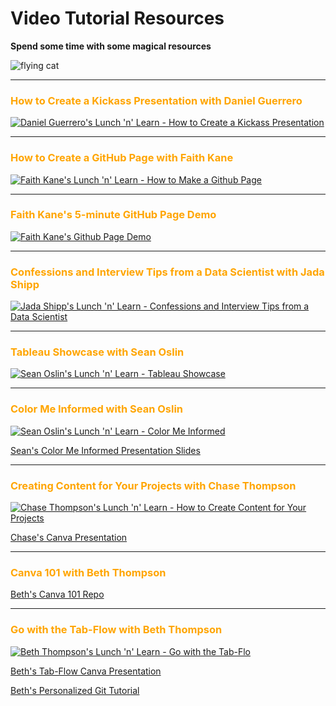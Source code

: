 # Video Tutorial Resources

**Spend some time with some magical resources**

![flying cat](https://miro.medium.com/max/640/0*E031YgZzn21iOf4Q.gif)

___

### <font color="orange">How to Create a Kickass Presentation with Daniel Guerrero</font>

[![Daniel Guerrero's Lunch 'n' Learn - How to Create a Kickass Presentation](https://res.cloudinary.com/marcomontalbano/image/upload/v1595964777/video_to_markdown/images/youtube--j8BgJMwoEKE-c05b58ac6eb4c4700831b2b3070cd403.jpg)](https://youtu.be/j8BgJMwoEKE "How Do You Make A Kickass Presentation?")

___

### <font color="orange">How to Create a GitHub Page with Faith Kane</font>

[![Faith Kane's Lunch 'n' Learn - How to Make a Github Page](https://res.cloudinary.com/marcomontalbano/image/upload/v1595964674/video_to_markdown/images/youtube--op2MCIJJIe4-c05b58ac6eb4c4700831b2b3070cd403.jpg)](https://youtu.be/op2MCIJJIe4 "How to Make a Github Page")

___

### <font color="orange">Faith Kane's 5-minute GitHub Page Demo</font>

[![Faith Kane's Github Page Demo](https://res.cloudinary.com/marcomontalbano/image/upload/v1595972391/video_to_markdown/images/youtube--4oRjeOtcoXE-c05b58ac6eb4c4700831b2b3070cd403.jpg)](https://www.youtube.com/watch?v=4oRjeOtcoXE "Faith Kane's Github Page Demo")

___

### <font color="orange">Confessions and Interview Tips from a Data Scientist with Jada Shipp</font>

[![Jada Shipp's Lunch 'n' Learn - Confessions and Interview Tips from a Data Scientist](https://res.cloudinary.com/marcomontalbano/image/upload/v1598383026/video_to_markdown/images/youtube--h6Uf_YaaX7E-c05b58ac6eb4c4700831b2b3070cd403.jpg)](https://youtu.be/h6Uf_YaaX7E "Jada Shipp's Lunch 'n' Learn - Confessions and Interview Tips from a Data Scientist")

___

### <font color="orange">Tableau Showcase with Sean Oslin</font>

[![Sean Oslin's Lunch 'n' Learn - Tableau Showcase](https://res.cloudinary.com/marcomontalbano/image/upload/v1598988871/video_to_markdown/images/youtube--0Q6_bhsgYgE-c05b58ac6eb4c4700831b2b3070cd403.jpg)](https://youtu.be/0Q6_bhsgYgE "Sean Oslin's Lunch 'n' Learn - Tableau Showcase")

___

### <font color="orange">Color Me Informed with Sean Oslin</font>

[![Sean Oslin's Lunch 'n' Learn - Color Me Informed](https://res.cloudinary.com/marcomontalbano/image/upload/v1619786469/video_to_markdown/images/youtube--H9n51qH_s_0-c05b58ac6eb4c4700831b2b3070cd403.jpg)](https://www.youtube.com/watch?v=H9n51qH_s_0 "Sean Oslin's Lunch 'n' Learn - Color Me Informed")

[Sean's Color Me Informed Presentation Slides](https://ds-review-hub.github.io/color_me_informed.pptx)

___

### <font color="orange">Creating Content for Your Projects with Chase Thompson</font>

[![Chase Thompson's Lunch 'n' Learn - How to Create Content for Your Projects](https://res.cloudinary.com/marcomontalbano/image/upload/v1599216437/video_to_markdown/images/youtube--6QPJOYxas4Q-c05b58ac6eb4c4700831b2b3070cd403.jpg)](https://youtu.be/6QPJOYxas4Q "Chase Thompson's Lunch 'n' Learn - How to Create Content for Your Projects")

[Chase's Canva Presentation](https://www.canva.com/design/DAEGtEHpNcw/4grL_n0d2rv6_XuWeRUP_A/view?utm_content=DAEGtEHpNcw&utm_campaign=designshare&utm_medium=link&utm_source=sharebutton)

___

### <font color="orange">Canva 101 with Beth Thompson</font>

[Beth's Canva 101 Repo](https://github.com/ThompsonBethany01/Canva_101)

___

### <font color="orange">Go with the Tab-Flow with Beth Thompson</font>

[![Beth Thompson's Lunch 'n' Learn - Go with the Tab-Flo](https://res.cloudinary.com/marcomontalbano/image/upload/v1613056446/video_to_markdown/images/youtube--o72DuLjzWXY-c05b58ac6eb4c4700831b2b3070cd403.jpg)](https://youtu.be/o72DuLjzWXY "Beth Thompson's Lunch 'n' Learn - Go with the Tab-Flo")

[Beth's Tab-Flow Canva Presentation](https://ds-review-hub.github.io/Tab-Flow)


[Beth's Personalized Git Tutorial](https://ds-review-hub.github.io/personalize_git.pdf)